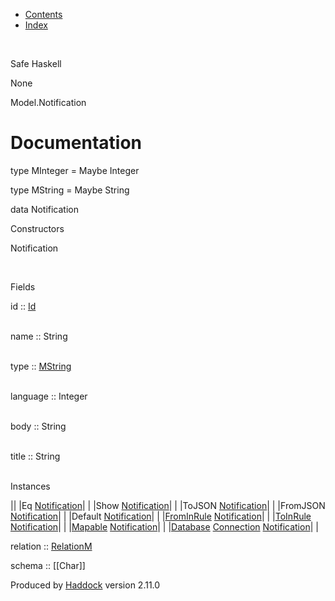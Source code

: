 -   [Contents](index.html)
-   [Index](doc-index.html)

 

Safe Haskell

None

Model.Notification

Documentation
=============

type MInteger = Maybe Integer

type MString = Maybe String

data Notification

Constructors

Notification

 

Fields

id :: [Id](Model-General.html#t:Id)  
 

name :: String  
 

type :: [MString](Model-Notification.html#t:MString)  
 

language :: Integer  
 

body :: String  
 

title :: String  
 

Instances

||
|Eq [Notification](Model-Notification.html#t:Notification)| |
|Show [Notification](Model-Notification.html#t:Notification)| |
|ToJSON [Notification](Model-Notification.html#t:Notification)| |
|FromJSON [Notification](Model-Notification.html#t:Notification)| |
|Default [Notification](Model-Notification.html#t:Notification)| |
|[FromInRule](Data-InRules.html#t:FromInRule) [Notification](Model-Notification.html#t:Notification)| |
|[ToInRule](Data-InRules.html#t:ToInRule) [Notification](Model-Notification.html#t:Notification)| |
|[Mapable](Model-General.html#t:Mapable) [Notification](Model-Notification.html#t:Notification)| |
|[Database](Model-General.html#t:Database) [Connection](Data-SqlTransaction.html#t:Connection) [Notification](Model-Notification.html#t:Notification)| |

relation :: [RelationM](Data-Relation.html#t:RelationM)

schema :: [[Char]]

Produced by [Haddock](http://www.haskell.org/haddock/) version 2.11.0
